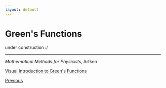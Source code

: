 ```yaml
---
layout: default
---
```


# Green's Functions

under construction :/

---
*Mathematical Methods for Physicists*, Arfken

[Visual Introduction to Green's Functions](https://simonverret.github.io/2018/11/15/visual-greens-functions.html)

<div class="pagination">
  <a href="{{ 'Phys/Phys_content.html' | relative_url }}" class="prev-button">Previous</a>
</div>